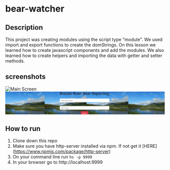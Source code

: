 # bear-watcher
## Description
 This project was creating modules using the script type "module". We used import and export functions to create the domStrings. On this lesson we learned how to create javascript components and add the modules. We also learned how to create helpers and importing the data with getter and setter methods.
## screenshots
![Main Screen](./screenshots/bearsonriver.PNG)
![Main Screen](./screenshots/form.PNG)


## How to run
1. Clone down this repo
1. Make sure you have http-server installed via npm. If not get it [HERE] (https://www.npmjs.com/package/http-server)
1. On your command line run `hs -p 9999`
1. In your browser go to http://localhost:9999